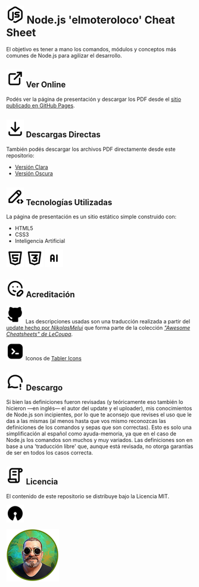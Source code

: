 # ![Node.js](./iconos/brand-nodejs.svg) Node.js 'elmoteroloco' Cheat Sheet

El objetivo es tener a mano los comandos, módulos y conceptos más comunes de Node.js para agilizar el desarrollo.

## ![Ver Online](./iconos/external-link.svg) Ver Online

Podés ver la página de presentación y descargar los PDF desde el [sitio publicado en GitHub Pages](https://elmoteroloco.github.io/cheatsheet_node).

## ![Descargas](./iconos/download.svg) Descargas Directas

También podés descargar los archivos PDF directamente desde este repositorio:

- [Versión Clara](./Node.js%20Cheat%20Sheet%20-%20claro.pdf)
- [Versión Oscura](./Node.js%20Cheat%20Sheet%20-%20oscuro.pdf)

## ![Tecnologías](./iconos/pencil-code.svg) Tecnologías Utilizadas

La página de presentación es un sitio estático simple construido con:

*    HTML5
*    CSS3
*    Inteligencia Artificial

![HTML5](./iconos/brand-html5.svg) ![CSS3](./iconos/brand-css3.svg) ![AI](./iconos/ai.svg#gh-dark-mode-only)

## ![Acreditación](./iconos/mood-edit.svg) Acreditación

![GitHub](./iconos/brand-github.svg) Las descripciones usadas son una traducción realizada a partir del [update hecho por *NikolasMelui*](https://github.com/LeCoupa/awesome-cheatsheets/blob/master/backend/node.js) que forma parte de la colección [*"Awesome Cheatsheets" de LeCoupa*](https://github.com/LeCoupa/awesome-cheatsheets).



![Tabler Icons](./iconos/brand-tabler.svg) Iconos de [Tabler Icons](https://tabler.io/icons)

## ![Descargo](./iconos/message-circle-exclamation.svg) Descargo
Si bien las definiciones fueron revisadas (y teóricamente eso también lo hicieron —en inglés— el autor del update y el uploader), mis conocimientos de Node.js son incipientes, por lo que te aconsejo que revises el uso que le das a las mismas (al menos hasta que vos mismo reconozcas las definiciones de los comandos y sepas que son correctas). Esto es solo una simplificación al español como ayuda-memoria, ya que en el caso de Node.js los comandos son muchos y muy variados. Las definiciones son en base a una 'traducción libre' que, aunque está revisada, no otorga garantías de ser en todos los casos correcta.

## ![Licencia](./iconos/license.svg) Licencia

El contenido de este repositorio se distribuye bajo la Licencia MIT.

![Open Source](./iconos/brand-open-source.svg)

![elmoteroloco](./iconos/elmoteroloco.png)
